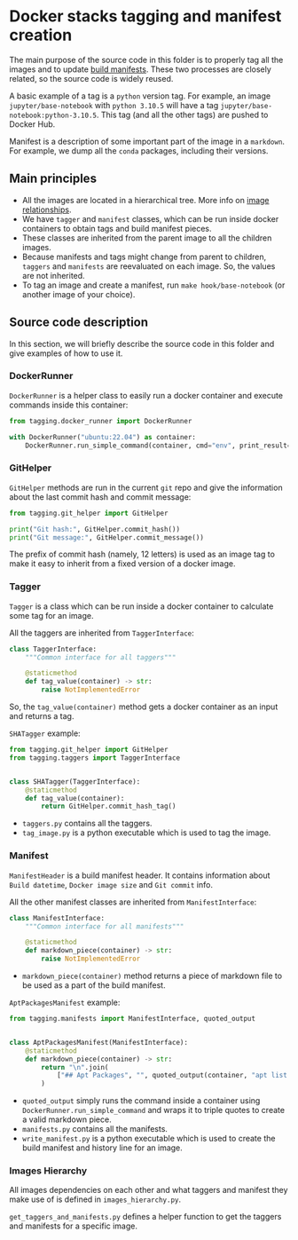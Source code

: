 # Docker stacks tagging and manifest creation

The main purpose of the source code in this folder is to properly tag all the images and to update [build manifests](https://github.com/jupyter/docker-stacks/wiki).
These two processes are closely related, so the source code is widely reused.

A basic example of a tag is a `python` version tag.
For example, an image `jupyter/base-notebook` with `python 3.10.5` will have a tag `jupyter/base-notebook:python-3.10.5`.
This tag (and all the other tags) are pushed to Docker Hub.

Manifest is a description of some important part of the image in a `markdown`.
For example, we dump all the `conda` packages, including their versions.

## Main principles

- All the images are located in a hierarchical tree. More info on [image relationships](../docs/using/selecting.md#image-relationships).
- We have `tagger` and `manifest` classes, which can be run inside docker containers to obtain tags and build manifest pieces.
- These classes are inherited from the parent image to all the children images.
- Because manifests and tags might change from parent to children, `taggers` and `manifests` are reevaluated on each image. So, the values are not inherited.
- To tag an image and create a manifest, run `make hook/base-notebook` (or another image of your choice).

## Source code description

In this section, we will briefly describe the source code in this folder and give examples of how to use it.

### DockerRunner

`DockerRunner` is a helper class to easily run a docker container and execute commands inside this container:

```python
from tagging.docker_runner import DockerRunner

with DockerRunner("ubuntu:22.04") as container:
    DockerRunner.run_simple_command(container, cmd="env", print_result=True)
```

### GitHelper

`GitHelper` methods are run in the current `git` repo and give the information about the last commit hash and commit message:

```python
from tagging.git_helper import GitHelper

print("Git hash:", GitHelper.commit_hash())
print("Git message:", GitHelper.commit_message())
```

The prefix of commit hash (namely, 12 letters) is used as an image tag to make it easy to inherit from a fixed version of a docker image.

### Tagger

`Tagger` is a class which can be run inside a docker container to calculate some tag for an image.

All the taggers are inherited from `TaggerInterface`:

```python
class TaggerInterface:
    """Common interface for all taggers"""

    @staticmethod
    def tag_value(container) -> str:
        raise NotImplementedError
```

So, the `tag_value(container)` method gets a docker container as an input and returns a tag.

`SHATagger` example:

```python
from tagging.git_helper import GitHelper
from tagging.taggers import TaggerInterface


class SHATagger(TaggerInterface):
    @staticmethod
    def tag_value(container):
        return GitHelper.commit_hash_tag()
```

- `taggers.py` contains all the taggers.
- `tag_image.py` is a python executable which is used to tag the image.

### Manifest

`ManifestHeader` is a build manifest header.
It contains information about `Build datetime`, `Docker image size` and `Git commit` info.

All the other manifest classes are inherited from `ManifestInterface`:

```python
class ManifestInterface:
    """Common interface for all manifests"""

    @staticmethod
    def markdown_piece(container) -> str:
        raise NotImplementedError
```

- `markdown_piece(container)` method returns a piece of markdown file to be used as a part of the build manifest.

`AptPackagesManifest` example:

```python
from tagging.manifests import ManifestInterface, quoted_output


class AptPackagesManifest(ManifestInterface):
    @staticmethod
    def markdown_piece(container) -> str:
        return "\n".join(
            ["## Apt Packages", "", quoted_output(container, "apt list --installed")]
        )
```

- `quoted_output` simply runs the command inside a container using `DockerRunner.run_simple_command` and wraps it to triple quotes to create a valid markdown piece.
- `manifests.py` contains all the manifests.
- `write_manifest.py` is a python executable which is used to create the build manifest and history line for an image.

### Images Hierarchy

All images dependencies on each other and what taggers and manifest they make use of is defined in `images_hierarchy.py`.

`get_taggers_and_manifests.py` defines a helper function to get the taggers and manifests for a specific image.
